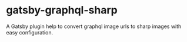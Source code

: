 # gatsby-graphql-sharp

A Gatsby plugin help to convert graphql image urls to sharp images with easy configuration.
